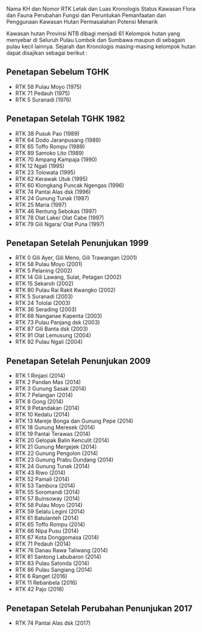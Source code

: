 Nama KH dan Nomor RTK
Letak dan Luas
Kronologis Status Kawasan
Flora dan Fauna
Perubahan Fungsi dan Peruntukan
Pemanfaatan dan Penggunaan Kawasan Hutan
Permasalahan
Potensi Menarik

Kawasan hutan Provinsi NTB dibagi menjadi 61 Kelompok hutan yang menyebar di Seluruh Pulau Lombok dan Sumbawa maupun di sebagain pulau kecil lainnya. Sejarah dan Kronologis masing-masing kelompok hutan dapat disajikan sebagai berikut :

## Penetapan Sebelum TGHK
- RTK 58 Pulau Moyo (1975)
- RTK 71 Pedauh (1975)
- RTK 5 Suranadi (1976)
## Penetapan Setelah TGHK 1982
- RTK 38 Pusuk Pao (1989)
- RTK 64 Dodo Jaranpusang (1989)
- RTK 65 Toffo Rompu (1989)
- RTK 89 Samoko Lito (1989)
- RTK 70 Ampang Kampaja (1990)
- RTK 12 Ngali (1995)
- RTK 23 Tolowata (1995)
- RTK 62 Kerawak Utuk (1995)
- RTK 60 Klongkang Puncak Ngengas (1996)
- RTK 74 Pantai Alas dsk (1996)
- RTK 24 Gunung Tunak (1997)
- RTK 25 Maria (1997)
- RTK 46 Rentung Sebokas (1997)
- RTK 78 Olat Lake/ Olat Cabe (1997)
- RTK 79 Gili Ngara/ Olat Puna (1997)
## Penetapan Setelah Penunjukan 1999
- RTK 0 Gili Ayer, Gili Meno, Gili Trawangan (2001)
- RTK 58 Pulau Moyo (2001)
- RTK 5 Pelaning (2002)
- RTK 14 Gili Lawang, Sulat, Petagan (2002)
- RTK 15 Sekaroh (2002)
- RTK 80 Pulau Rai Rakit Kwangko (2002)
- RTK 5 Suranadi (2003)
- RTK 24 Tololai (2003)
- RTK 36 Serading (2003)
- RTK 68 Nanganae Kapenta (2003)
- RTK 73 Pulau Panjang dsk (2003)
- RTK 87 Gili Banta dsk (2003)
- RTK 91 Olat Lemusung (2004)
- RTK 92 Pulau Ngali (2004)
## Penetapan Setelah Penunjukan 2009
- RTK 1 Rinjani (2014)
- RTK 2 Pandan Mas (2014)
- RTK 3 Gunung Sasak (2014)
- RTK 7 Pelangan (2014)
- RTK 8 Gong (2014)
- RTK 9 Petandakan (2014)
- RTK 10 Kedatu (2014)
- RTK 13 Mareje Bonga dan Gunung Pepe (2014)
- RTK 18 Gunung Meresek (2014)
- RTK 19 Pantai Terawas (2014)
- RTK 20 Gelopak Balin Kenculit (2014)
- RTK 21 Gunung Mergejek (2014)
- RTK 22 Gunung Pengolon (2014)
- RTK 23 Gunung Prabu Dundang (2014)
- RTK 24 Gunung Tunak (2014)
- RTK 43 Riwo (2014)
- RTK 52 Pamali (2014)
- RTK 53 Tambora (2014)
- RTK 55 Soromandi (2014)
- RTK 57 Buinsoway (2014)
- RTK 58 Pulau Moyo (2014)
- RTK 59 Selalu Legini (2014)
- RTK 61 Batulanteh (2014)
- RTK 65 Toffo Rompu (2014)
- RTK 66 Nipa Pusu (2014)
- RTK 67 Kota Donggomasa (2014)
- RTK 71 Pedauh (2014)
- RTK 76 Danau Rawa Taliwang (2014)
- RTK 81 Santong Labubaron (2014)
- RTK 83 Pulau Satonda (2014)
- RTK 86 Pulau Sangiang (2014)
- RTK 6 Ranget (2016)
- RTK 11 Rebanbela (2016)
- RTK 42 Pajo (2016)
## Penetapan Setelah Perubahan Penunjukan 2017
- RTK 74 Pantai Alas dsk (2017)